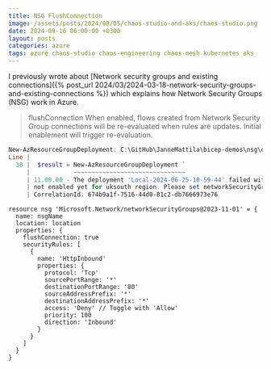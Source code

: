 ```yaml
---
title: NSG FlushConnection
image: /assets/posts/2024/08/05/chaos-studio-and-aks/chaos-studio.png
date: 2024-09-16 06:00:00 +0300
layout: posts
categories: azure
tags: azure chaos-studio chaos-engineering chaos-mesh kubernetes aks
---
```


I previously wrote about
[Network security groups and existing connections]({% post_url 2024/03/2024-03-18-network-security-groups-and-existing-connections %})
which explains how Network Security Groups (NSG) work in Azure.


<!--
- NSG Flush Connection
  - https://learn.microsoft.com/en-us/powershell/module/az.network/new-aznetworksecuritygroup?view=azps-12.0.0
  - https://learn.microsoft.com/en-us/azure/templates/microsoft.network/networksecuritygroups?pivots=deployment-language-bicep
  - https://learn.microsoft.com/en-us/dotnet/api/microsoft.azure.management.network.models.networksecuritygroup.flushconnection?view=azure-dotnet
-->

> flushConnection
> When enabled, flows created from Network Security Group connections will be re-evaluated when rules are updates.
> Initial enablement will trigger re-evaluation.

```powershell
New-AzResourceGroupDeployment: C:\GitHub\JanneMattila\bicep-demos\nsg\deploy.ps1:38:11
Line |
  38 |  $result = New-AzResourceGroupDeployment `
     |            ~~~~~~~~~~~~~~~~~~~~~~~~~~~~~~~
     | 11.00.00 - The deployment 'Local-2024-06-25-10-59-44' failed with error(s). Showing 1 out of 1 error(s). Status Message: Network Security Group Connection Flushing is 
     | not enabled yet for uksouth region. Please set networkSecurityGroup.FlushConnection property to false. (Code: FlushingNetworkSecurityGroupConnectionIsNotEnabled)      
     | CorrelationId: 674b9a1f-7516-44d0-81c2-db7666973e76
```

```bicep
resource nsg 'Microsoft.Network/networkSecurityGroups@2023-11-01' = {
  name: nsgName
  location: location
  properties: {
    flushConnection: true
    securityRules: [
      {
        name: 'HttpInbound'
        properties: {
          protocol: 'Tcp'
          sourcePortRange: '*'
          destinationPortRange: '80'
          sourceAddressPrefix: '*'
          destinationAddressPrefix: '*'
          access: 'Deny' // Toggle with 'Allow'
          priority: 100
          direction: 'Inbound'
        }
      }
    ]
  }
}
```

